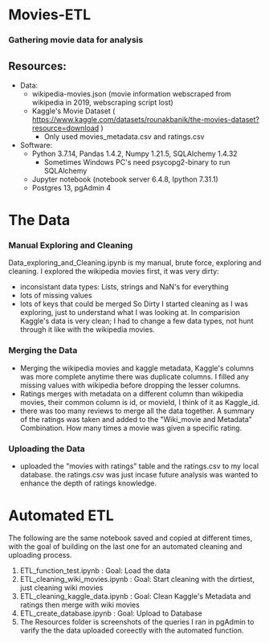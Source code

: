 # Movies-ETL

### Gathering movie data for analysis

## Resources: 
  - Data: 
    - wikipedia-movies.json (movie information webscraped from wikipedia in 2019, webscraping script lost)
    - Kaggle's Movie Dataset  ( https://www.kaggle.com/datasets/rounakbanik/the-movies-dataset?resource=download )  
      - Only used movies_metadata.csv and ratings.csv
  - Software: 
    - Python 3.7.14, Pandas 1.4.2, Numpy 1.21.5, SQLAlchemy 1.4.32 
        - Sometimes Windows PC's need psycopg2-binary to run SQLAlchemy
    - Jupyter notebook (notebook server 6.4.8, Ipython 7.31.1)
    - Postgres 13, pgAdmin 4

# The Data
### Manual Exploring and Cleaning
Data_exploring_and_Cleaning.ipynb is my manual, brute force, exploring and cleaning. I explored the wikipedia movies first, it was very dirty:
   - inconsistant data types: Lists, strings and NaN's for everything
   - lots of missing values
   - lots of keys that could be merged
So Dirty I started cleaning as I was exploring, just to understand what I was looking at. In comparision Kaggle's data is very clean; I had to change a few data types, not hunt through it like with the wikipedia movies.
### Merging the Data  
  - Merging the wikipedia movies and kaggle metadata, Kaggle's columns was more complete anytime there was duplicate columns. I filled any missing values with wikipedia before dropping the lesser columns. 
  - Ratings merges with metadata on a different column than wikipedia movies, their common column is id, or movieId, I think of it as Kaggle_id.
  - there was too many reviews to merge all the data together. A summary of the ratings was taken and added to the "Wiki_movie and Metadata" Combination. How many times a movie was given a specific rating.
### Uploading the Data
- uploaded the "movies with ratings" table and the ratings.csv to my local database. the ratings.csv was just incase future analysis was wanted to enhance the depth of ratings knowledge.
# Automated ETL
The following are the same notebook saved and copied at different times, with the goal of building on the last one for an automated cleaning and uploading process.
  1) ETL_function_test.ipynb         :  Goal: Load the data
  2) ETL_cleaning_wiki_movies.ipynb  :  Goal: Start cleaning with the dirtiest, just cleaning wiki movies
  3) ETL_cleaning_kaggle_data.ipynb  :  Goal: Clean Kaggle's Metadata and ratings then merge with wiki movies
  4) ETL_create_database.ipynb       :  Goal: Upload to Database
  5) The Resources folder is screenshots of the queries I ran in pgAdmin to varify the the data uploaded coreectly with the automated function.
